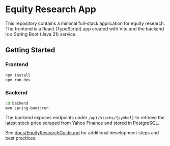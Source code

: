 # Equity Research App

This repository contains a minimal full-stack application for equity research. The frontend is a React (TypeScript) app created with Vite and the backend is a Spring Boot (Java 21) service.

## Getting Started

### Frontend

```bash
npm install
npm run dev
```

### Backend

```bash
cd backend
mvn spring-boot:run
```

The backend exposes endpoints under `/api/stocks/{symbol}` to retrieve the latest stock price scraped from Yahoo Finance and stored in PostgreSQL.

See [docs/EquityResearchGuide.md](docs/EquityResearchGuide.md) for additional development steps and best practices.
